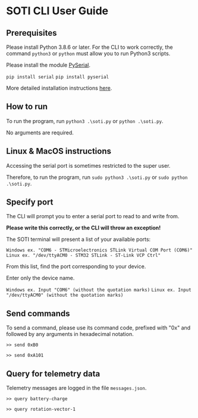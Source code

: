 # SOTI CLI User Guide

## Prerequisites
Please install Python 3.8.6 or later. For the CLI to work correctly, the command `python3` or `python` must allow you to run Python3 scripts.

Please install the module [PySerial](https://pyserial.readthedocs.io/en/latest/index.html).

`pip install serial`
`pip install pyserial`

More detailed installation instructions [here](https://github.com/pyserial/pyserial#installation).

## How to run
To run the program, run `python3 .\soti.py` or `python .\soti.py`.

No arguments are required.

## Linux & MacOS instructions
Accessing the serial port is sometimes restricted to the super user.

Therefore, to run the program, run `sudo python3 .\soti.py` or `sudo python .\soti.py`.

## Specify port
The CLI will prompt you to enter a serial port to read to and write from.

**Please write this correctly, or the CLI will throw an exception!**

The SOTI terminal will present a list of your available ports:

`Windows ex. "COM6 - STMicroelectronics STLink Virtual COM Port (COM6)"`
`Linux ex. "/dev/ttyACM0 - STM32 STLink - ST-Link VCP Ctrl"`

From this list, find the port corresponding to your device.

Enter only the device name.

`Windows ex. Input "COM6" (without the quotation marks)`
`Linux ex. Input "/dev/ttyACM0" (without the quotation marks)`

## Send commands
To send a command, please use its command code, prefixed with "0x" and followed by any arguments in hexadecimal notation.

`>> send 0xB0`

`>> send 0xA101`

## Query for telemetry data
Telemetry messages are logged in the file `messages.json`.

`>> query battery-charge`

`>> query rotation-vector-1`
